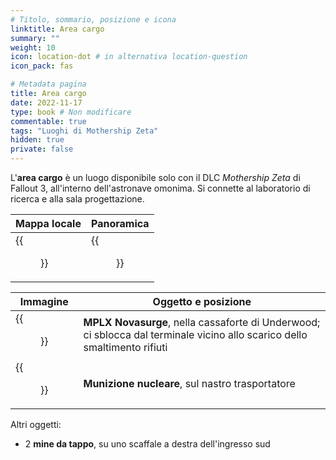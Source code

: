 ```yaml
---
# Titolo, sommario, posizione e icona
linktitle: Area cargo
summary: ""
weight: 10
icon: location-dot # in alternativa location-question
icon_pack: fas

# Metadata pagina
title: Area cargo
date: 2022-11-17
type: book # Non modificare
commentable: true
tags: "Luoghi di Mothership Zeta"
hidden: true
private: false 
---
```


<div class="fo3">


L'**area cargo** è un luogo disponibile solo con il DLC *Mothership Zeta* di Fallout 3, all'interno dell'astronave omonima. Si connette al laboratorio di ricerca e alla sala progettazione.

| Mappa locale | Panoramica                 |
| ------------ | -------------------------- |
| {{<figure src="fo3/Cargo_Hold_map.webp">}}             | {{<figure src="fo3/Fo3MZ_cargo_hold.webp">}} |

| Immagine | Oggetto e posizione |
| -------- | ------------------- |
|  {{<figure src="fo3/MPLX_Novasurge_safe.webp">}}        | **MPLX Novasurge**, nella cassaforte di Underwood; ci sblocca dal terminale vicino allo scarico dello smaltimento rifiuti                    | 
|  {{<figure src="fo3/Cargo_hold_mini_nuke.webp">}}        | **Munizione nucleare**, sul nastro trasportatore                    | 


Altri oggetti:
- 2 **mine da tappo**, su uno scaffale a destra dell'ingresso sud

</div>
